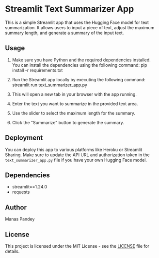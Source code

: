 # Streamlit Text Summarizer App

This is a simple Streamlit app that uses the Hugging Face model for text summarization. It allows users to input a piece of text, adjust the maximum summary length, and generate a summary of the input text.

## Usage

1. Make sure you have Python and the required dependencies installed. You can install the dependencies using the following command: pip install -r requirements.txt
2. Run the Streamlit app locally by executing the following command: streamlit run text_summarizer_app.py

3. This will open a new tab in your browser with the app running.

4. Enter the text you want to summarize in the provided text area.

5. Use the slider to select the maximum length for the summary.

6. Click the "Summarize" button to generate the summary.

## Deployment

You can deploy this app to various platforms like Heroku or Streamlit Sharing. Make sure to update the API URL and authorization token in the `text_summarizer_app.py` file if you have your own Hugging Face model.

## Dependencies

- streamlit==1.24.0
- requests

## Author

Manas Pandey

## License

This project is licensed under the MIT License - see the [LICENSE](LICENSE) file for details.




